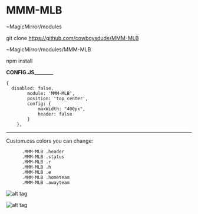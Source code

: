 # MMM-MLB
~MagicMirror/modules

git clone https://github.com/cowboysdude/MMM-MLB

~MagicMirror/modules/MMM-MLB

npm install

______________CONFIG.JS______________________

    {
      disabled: false,
			module: 'MMM-MLB',
			position: 'top_center',
			config: {
				maxWidth: "400px",
				header: false
			}
		},
 ___________________________________________
 
 Custom.css colors you can change:
 
    
          .MMM-MLB .header 
          .MMM-MLB .status 
          .MMM-MLB .r 
          .MMM-MLB .h 
          .MMM-MLB .e 
          .MMM-MLB .hometeam 
          .MMM-MLB .awayteam 
    
![alt tag](http://www.dallascowboyschat.com/mm/progress.JPG)

![alt tag](http://www.dallascowboyschat.com/mm/progress1.JPG)

